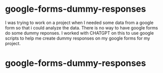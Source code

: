 # google-forms-dummy-responses
I was trying to work on a project when I needed some data from a google form so that i could analyze the data. There is no way to have google forms do some dummy reponses. I worked with CHATGPT on this to use google scripts to help me create dummy responses on my google forms for my project.
# google-forms-dummy-responses
